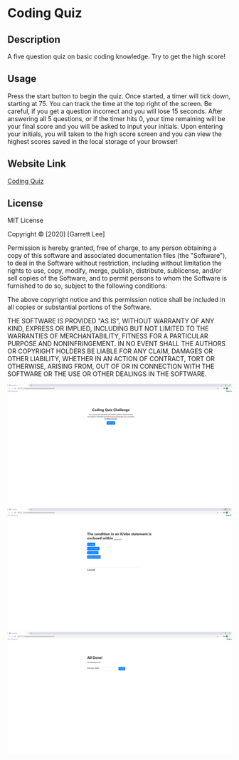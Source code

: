 # Coding Quiz

## Description

A five question quiz on basic coding knowledge. Try to get the high score!

## Usage
Press the start button to begin the quiz. Once started, a timer will tick down, starting at 75. You can track the time at the top right of the screen. Be careful, if you get a question incorrect and you will lose 15 seconds. 
After answering all 5 questions, or if the timer hits 0, your time remaining will be your final score and you will be asked to input your initials. Upon entering your initials, you will taken to the high score screen and you can
view the highest scores saved in the local storage of your browser!

## Website Link
[Coding Quiz](https://rgl10d.github.io/coding-quiz/)

## License
MIT License

Copyright © [2020] [Garrett Lee]

Permission is hereby granted, free of charge, to any person obtaining a copy
of this software and associated documentation files (the "Software"), to deal
in the Software without restriction, including without limitation the rights
to use, copy, modify, merge, publish, distribute, sublicense, and/or sell
copies of the Software, and to permit persons to whom the Software is
furnished to do so, subject to the following conditions:

The above copyright notice and this permission notice shall be included in all
copies or substantial portions of the Software.

THE SOFTWARE IS PROVIDED "AS IS", WITHOUT WARRANTY OF ANY KIND, EXPRESS OR
IMPLIED, INCLUDING BUT NOT LIMITED TO THE WARRANTIES OF MERCHANTABILITY,
FITNESS FOR A PARTICULAR PURPOSE AND NONINFRINGEMENT. IN NO EVENT SHALL THE
AUTHORS OR COPYRIGHT HOLDERS BE LIABLE FOR ANY CLAIM, DAMAGES OR OTHER
LIABILITY, WHETHER IN AN ACTION OF CONTRACT, TORT OR OTHERWISE, ARISING FROM,
OUT OF OR IN CONNECTION WITH THE SOFTWARE OR THE USE OR OTHER DEALINGS IN THE
SOFTWARE.

![mainpage](mainpage.png)
![question](question.png)
![initials-screen](initials-screen.png)